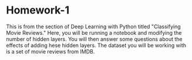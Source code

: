 # Homework-1

This is from the section of Deep Learning with Python titled "Classifying Movie Reviews."  Here, you will be running a notebook and modifying the number of hidden layers.  You will then answer some questions about the effects of adding hese hidden layers.  The dataset you will be working with is a set of movie reviews from IMDB.
